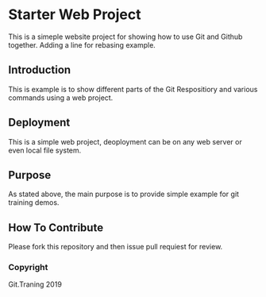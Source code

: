 # Starter Web Project

This is a simeple website project for showing how to use Git and Github together. Adding a line for rebasing example.

## Introduction

This is example is to show different parts of the Git Respositiory and various commands using a web project.

## Deployment

This is a simple web project, deoployment can be on any web server or even local file system.

## Purpose

As stated above, the main purpose is to provide simple example for git training demos.

## How To Contribute

Please fork this repository and then issue pull requiest for review.

### Copyright

Git.Traning 2019